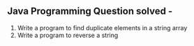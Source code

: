 Java Programming Question solved  - 
---------------------------------
1) Write a program to find duplicate elements in a string array
2) Write a program to reverse a string
